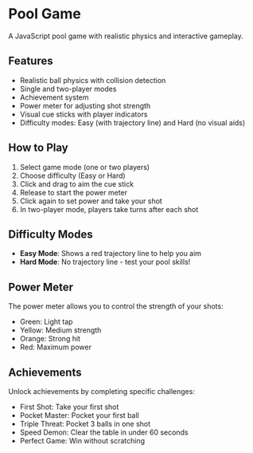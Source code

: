 # Pool Game

A JavaScript pool game with realistic physics and interactive gameplay.

## Features

- Realistic ball physics with collision detection
- Single and two-player modes
- Achievement system
- Power meter for adjusting shot strength
- Visual cue sticks with player indicators
- Difficulty modes: Easy (with trajectory line) and Hard (no visual aids)

## How to Play

1. Select game mode (one or two players)
2. Choose difficulty (Easy or Hard)
3. Click and drag to aim the cue stick
4. Release to start the power meter
5. Click again to set power and take your shot
6. In two-player mode, players take turns after each shot

## Difficulty Modes

- **Easy Mode**: Shows a red trajectory line to help you aim
- **Hard Mode**: No trajectory line - test your pool skills!

## Power Meter

The power meter allows you to control the strength of your shots:
- Green: Light tap
- Yellow: Medium strength
- Orange: Strong hit
- Red: Maximum power

## Achievements

Unlock achievements by completing specific challenges:
- First Shot: Take your first shot
- Pocket Master: Pocket your first ball
- Triple Threat: Pocket 3 balls in one shot
- Speed Demon: Clear the table in under 60 seconds
- Perfect Game: Win without scratching
